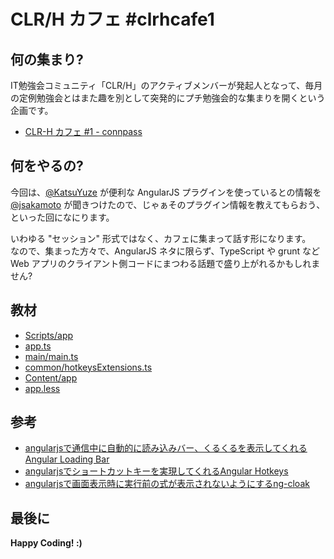 # CLR/H カフェ #clrhcafe1

## 何の集まり?

IT勉強会コミュニティ「CLR/H」のアクティブメンバーが発起人となって、毎月の定例勉強会とはまた趣を別として突発的にプチ勉強会的な集まりを開くという企画です。

- [CLR-H カフェ #1 - connpass](http://clrh.connpass.com/event/16552/)

## 何をやるの?

今回は、[@KatsuYuze](https://twitter.com/katsuyuzu) が便利な AngularJS プラグインを使っているとの情報を [@jsakamoto](https://twitter.com/jsakamoto) が聞きつけたので、じゃぁそのプラグイン情報を教えてもらおう、といった回になにります。

いわゆる "セッション" 形式ではなく、カフェに集まって話す形になります。  
なので、集まった方々で、AngularJS ネタに限らず、TypeScript や grunt など Web アプリのクライアント側コードにまつわる話題で盛り上がれるかもしれません?

## 教材

- [Scripts/app](ClrhCafe1/Scripts/app)
 - [app.ts](ClrhCafe1/Scripts/app/app.ts#L19-L27)
 - [main/main.ts](ClrhCafe1/Scripts/app/main/main.ts#L18-L40)
 - [common/hotkeysExtensions.ts](ClrhCafe1/Scripts/app/common/hotkeysExtensions.ts)
- [Content/app](ClrhCafe1/Content/app)
 - [app.less](ClrhCafe1/Content/app/app.less#L29-L31)

## 参考

- [angularjsで通信中に自動的に読み込みバー、くるくるを表示してくれるAngular Loading Bar](http://katsuyuzu.hatenablog.jp/entry/2015/06/23/010149)
- [angularjsでショートカットキーを実現してくれるAngular Hotkeys](http://katsuyuzu.hatenablog.jp/entry/2015/06/23/012404)
- [angularjsで画面表示時に実行前の式が表示されないようにするng-cloak](http://katsuyuzu.hatenablog.jp/entry/2015/06/23/015205)

## 最後に

**Happy Coding! :)**
